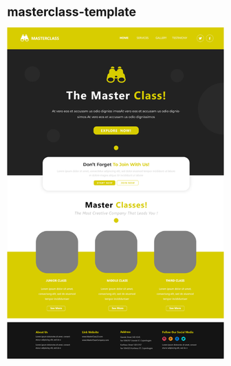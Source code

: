 # masterclass-template
![alt text](https://github.com/jrsystemofc/masterclass-template/blob/main/design-template.png)
